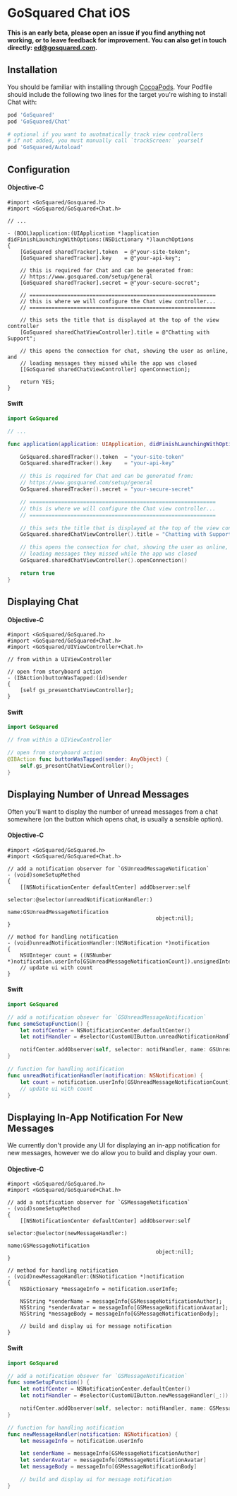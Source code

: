# GoSquared Chat iOS

**This is an early beta, please open an issue if you find anything not working, or to leave feedback for improvement. You can also get in touch directly: <ed@gosquared.com>.**

## Installation

You should be familiar with installing through [CocoaPods](https://cocoapods.org/). Your Podfile should include the following two lines for the target you're wishing to install Chat with:

```ruby
pod 'GoSquared'
pod 'GoSquared/Chat'

# optional if you want to auotmatically track view controllers
# if not added, you must manually call `trackScreen:` yourself
pod 'GoSquared/Autoload'
```

## Configuration

#### Objective-C

```objc
#import <GoSquared/Gosquared.h>
#import <GoSquared/GoSquared+Chat.h>

// ...

- (BOOL)application:(UIApplication *)application didFinishLaunchingWithOptions:(NSDictionary *)launchOptions
{
    [GoSquared sharedTracker].token  = @"your-site-token";
    [GoSquared sharedTracker].key    = @"your-api-key";

    // this is required for Chat and can be generated from:
    // https://www.gosquared.com/setup/general
    [GoSquared sharedTracker].secret = @"your-secure-secret";

    // ===========================================================
    // this is where we will configure the Chat view controller...
    // ===========================================================

    // this sets the title that is displayed at the top of the view controller
    [GoSquared sharedChatViewController].title = @"Chatting with Support";

    // this opens the connection for chat, showing the user as online, and
    // loading messages they missed while the app was closed
    [[GoSquared sharedChatViewController] openConnection];

    return YES;
}
```

#### Swift

```swift
import GoSquared

// ...

func application(application: UIApplication, didFinishLaunchingWithOptions launchOptions: [NSObject: AnyObject]?) -> Bool {

    GoSquared.sharedTracker().token  = "your-site-token"
    GoSquared.sharedTracker().key    = "your-api-key"

    // this is required for Chat and can be generated from:
    // https://www.gosquared.com/setup/general
    GoSquared.sharedTracker().secret = "your-secure-secret"

    // ===========================================================
    // this is where we will configure the Chat view controller...
    // ===========================================================

    // this sets the title that is displayed at the top of the view controller
    GoSquared.sharedChatViewController().title = "Chatting with Support"

    // this opens the connection for chat, showing the user as online, and
    // loading messages they missed while the app was closed
    GoSquared.sharedChatViewController().openConnection()

    return true
}
```

## Displaying Chat

#### Objective-C

```objc
#import <GoSquared/GoSquared.h>
#import <GoSquared/GoSquared+Chat.h>
#import <GoSquared/UIViewController+Chat.h>

// from within a UIViewController

// open from storyboard action
- (IBAction)buttonWasTapped:(id)sender
{
    [self gs_presentChatViewController];
}

```

#### Swift

```swift
import GoSquared

// from within a UIViewController

// open from storyboard action
@IBAction func buttonWasTapped(sender: AnyObject) {
    self.gs_presentChatViewController();
}
```

## Displaying Number of Unread Messages

Often you'll want to display the number of unread messages from a chat somewhere (on the button which opens chat, is usually a sensible option).

#### Objective-C

```objc
#import <GoSquared/GoSquared.h>
#import <GoSquared/GoSquared+Chat.h>

// add a notification observer for `GSUnreadMessageNotification`
- (void)someSetupMethod
{
    [[NSNotificationCenter defaultCenter] addObserver:self
                                             selector:@selector(unreadNotificationHandler:)
                                                 name:GSUnreadMessageNotification
                                               object:nil];
}

// method for handling notification
- (void)unreadNotificationHandler:(NSNotification *)notification
{
    NSUInteger count = ((NSNumber *)notification.userInfo[GSUnreadMessageNotificationCount]).unsignedIntegerValue;
    // update ui with count
}
```

#### Swift

```swift
import GoSquared

// add a notification obsever for `GSUnreadMessageNotification`
func someSetupFunction() {
    let notifCenter = NSNotificationCenter.defaultCenter()
    let notifHandler = #selector(CustomUIButton.unreadNotificationHandler(_:))

    notifCenter.addObserver(self, selector: notifHandler, name: GSUnreadMessageNotification, object:nil)
}

// function for handling notification
func unreadNotificationHandler(notification: NSNotification) {
    let count = notification.userInfo[GSUnreadMessageNotificationCount]
    // update ui with count
}

```

## Displaying In-App Notification For New Messages

We currently don't provide any UI for displaying an in-app notification for new messages, however we do allow you to build and display your own.

#### Objective-C

```objc
#import <GoSquared/GoSquared.h>
#import <GoSquared/GoSquared+Chat.h>

// add a notification observer for `GSMessageNotification`
- (void)someSetupMethod
{
    [[NSNotificationCenter defaultCenter] addObserver:self
                                             selector:@selector(newMessageHandler:)
                                                 name:GSMessageNotification
                                               object:nil];
}

// method for handling notification
- (void)newMessageHandler:(NSNotification *)notification
{
    NSDictionary *messageInfo = notification.userInfo;

    NSString *senderName = messageInfo[GSMessageNotificationAuthor];
    NSString *senderAvatar = messageInfo[GSMessageNotificationAvatar];
    NSString *messageBody = messageInfo[GSMessageNotificationBody];

    // build and display ui for message notification
}
```

#### Swift

```swift
import GoSquared

// add a notification obsever for `GSMessageNotification`
func someSetupFunction() {
    let notifCenter = NSNotificationCenter.defaultCenter()
    let notifHandler = #selector(CustomUIButton.newMessageHandler(_:))

    notifCenter.addObserver(self, selector: notifHandler, name: GSMessageNotification, object:nil)
}

// function for handling notification
func newMessageHandler(notification: NSNotification) {
    let messageInfo = notification.userInfo

    let senderName = messageInfo[GSMessageNotificationAuthor]
    let senderAvatar = messageInfo[GSMessageNotificationAvatar]
    let messageBody = messageInfo[GSMessageNotificationBody]

    // build and display ui for message notification
}

```
